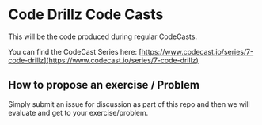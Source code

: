 # Code Drillz Code Casts
This will be the code produced during regular CodeCasts.

You can find the CodeCast Series here: [https://www.codecast.io/series/7-code-drillz](https://www.codecast.io/series/7-code-drillz)


## How to propose an exercise / Problem
Simply submit an issue for discussion as part of this repo and then we will evaluate and get to your exercise/problem.
